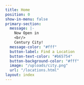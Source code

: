 ```yaml
---
title: Home
position: 0
show-in-menu: false
primary-section:
  message: |-
    Now Open in
    <br/>
    Century City!
  message-color: "#fff"
  button-label: Find a Location
  button-text-color: "#b65754"
  button-background-color: "#fff"
  image: "/uploads/city.png"
  url: "/locations.html"
layout: index
---
```


